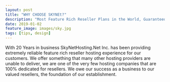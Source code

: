 ```yaml
---
layout: post
title: "WHY CHOOSE SKYNEt?"
description: "Most Feature Rich Reseller Plans in the World, Guaranteed!."
date: 2019-01-02
feature_image: images/sky.jpg
tags: [tips, design]
---
```

With 20 Years in business SkyNetHosting.Net Inc. has been providing extremely reliable feature rich reseller hosting experience for our customers. We offer something that many other hosting providers are unable to deliver, we are one of the very few hosting companies that are 100% dedicated for resellers. We owe our success as a business to our valued resellers, the foundation of our establishment.

